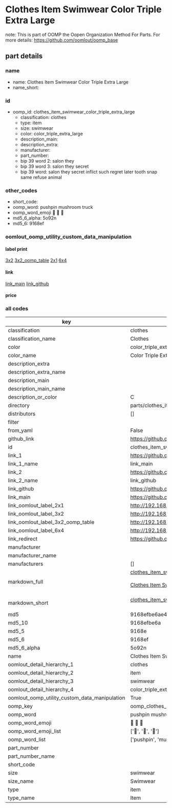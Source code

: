 # Clothes Item Swimwear Color Triple Extra Large  

note: This is part of OOMP the Oopen Organization Method For Parts. For more details: https://github.com/oomlout/oomp_base

##  part details
  







### name
* name: Clothes Item Swimwear Color Triple Extra Large
* name_short: 
### id
* oomp_id: clothes_item_swimwear_color_triple_extra_large
  * classification: clothes
  * type: item
  * size: swimwear
  * color: color_triple_extra_large
  * description_main: 
  * description_extra: 
  * manufacturer: 
  * part_number: 
  * bip 39 word 2: salon they
  * bip 39 word 3: salon they secret
  * bip 39 word: salon they secret inflict such regret later tooth snap same refuse animal

### other_codes
* short_code: 
* oomp_word: pushpin mushroom truck
* oomp_word_emoji :pushpin: :mushroom: :truck:
* md5_6_alpha: 5o92n
* md5_6: 9168ef






### oomlout_oomp_utility_custom_data_manipulation
#### label print
[3x2](http://192.168.1.245:1112/?label=oomp%205o92n)
[3x2_oomp_table](http://192.168.1.108:1112/?label=oomp%205o92n)
[2x1](http://192.168.1.242:1112/?label=oomp%205o92n)
[6x4](http://192.168.1.55:1112/?label=oomp%205o92n)    

#### link

[link_main](https://github.com/oomlout/oomlout_oomp_version_1_messy/tree/main/parts/clothes_item_swimwear_color_triple_extra_large) [link_github](https://github.com/oomlout/oomlout_oomp_version_1_messy/tree/main/parts/clothes_item_swimwear_color_triple_extra_large)                             

#### price







### all codes 
| key | value |  
| --- | --- |  
| classification | clothes |  
| classification_name | Clothes |  
| color | color_triple_extra_large |  
| color_name | Color Triple Extra Large |  
| description_extra |  |  
| description_extra_name |  |  
| description_main |  |  
| description_main_name |  |  
| description_or_color | C  |  
| directory | parts/clothes_item_swimwear_color_triple_extra_large |  
| distributors | [] |  
| filter |  |  
| from_yaml | False |  
| github_link | https://github.com/oomlout/oomlout_oomp_part_src/tree/main/parts/clothes_item_swimwear_color_triple_extra_large |  
| id | clothes_item_swimwear_color_triple_extra_large |  
| link_1 | https://github.com/oomlout/oomlout_oomp_version_1_messy/tree/main/parts/clothes_item_swimwear_color_triple_extra_large |  
| link_1_name | link_main |  
| link_2 | https://github.com/oomlout/oomlout_oomp_version_1_messy/tree/main/parts/clothes_item_swimwear_color_triple_extra_large |  
| link_2_name | link_github |  
| link_github | https://github.com/oomlout/oomlout_oomp_version_1_messy/tree/main/parts/clothes_item_swimwear_color_triple_extra_large |  
| link_main | https://github.com/oomlout/oomlout_oomp_version_1_messy/tree/main/parts/clothes_item_swimwear_color_triple_extra_large |  
| link_oomlout_label_2x1 | http://192.168.1.242:1112/?label=oomp%205o92n |  
| link_oomlout_label_3x2 | http://192.168.1.245:1112/?label=oomp%205o92n |  
| link_oomlout_label_3x2_oomp_table | http://192.168.1.108:1112/?label=oomp%205o92n |  
| link_oomlout_label_6x4 | http://192.168.1.55:1112/?label=oomp%205o92n |  
| link_redirect | https://github.com/oomlout/oomlout_oomp_version_1_messy/tree/main/parts/clothes_item_swimwear_color_triple_extra_large |  
| manufacturer |  |  
| manufacturer_name |  |  
| manufacturers | [] |  
| markdown_full | [clothes_item_swimwear_color_triple_extra_large](none)<br>[](none)<br>[Clothes Item Swimwear Color Triple Extra Large](none)<br><br> |  
| markdown_short | [clothes_item_swimwear_color_triple_extra_large](none)<br><br> |  
| md5 | 9168efbe6ae4cfaad2ec3737853825f4 |  
| md5_10 | 9168efbe6a |  
| md5_5 | 9168e |  
| md5_6 | 9168ef |  
| md5_6_alpha | 5o92n |  
| name | Clothes Item Swimwear Color Triple Extra Large |  
| oomlout_detail_hierarchy_1 | clothes |  
| oomlout_detail_hierarchy_2 | item |  
| oomlout_detail_hierarchy_3 | swimwear |  
| oomlout_detail_hierarchy_4 | color_triple_extra_large |  
| oomlout_oomp_utility_custom_data_manipulation | True |  
| oomp_key | oomp_clothes_item_swimwear_color_triple_extra_large |  
| oomp_word | pushpin mushroom truck |  
| oomp_word_emoji | :pushpin: :mushroom: :truck: |  
| oomp_word_emoji_list | [':pushpin:', ':mushroom:', ':truck:'] |  
| oomp_word_list | ['pushpin', 'mushroom', 'truck'] |  
| part_number |  |  
| part_number_name |  |  
| short_code |  |  
| size | swimwear |  
| size_name | Swimwear |  
| type | item |  
| type_name | Item |  
